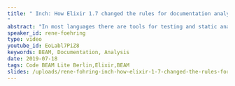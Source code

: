 ```yaml
---
title: " Inch: How Elixir 1.7 changed the rules for documentation analysis
"
abstract: "In most languages there are tools for testing and static analysis to identify code smells and refactoring opportunities. But for a long time there was no tool to help you figure out which parts of a codebase were lacking documentation the most. This talk covers how Inch filled that niche for hundreds of Elixir programmers, what’s unique about Elixir’s approach to docs as first class citizens and how the recent support for EEP 48 in Elixir 1.7 changed the rules for documentation analysis."
speaker_id: rene-foehring
type: video
youtube_id: EoLabl7PiZ8
keywords: BEAM, Documentation, Analysis
date: 2019-07-18
tags: Code BEAM Lite Berlin,Elixir,BEAM
slides: /uploads/rene-fohring-inch-how-elixir-1-7-changed-the-rules-for-documentation-analysis-cbl-berlin-2018-compressed.pdf
---
```


